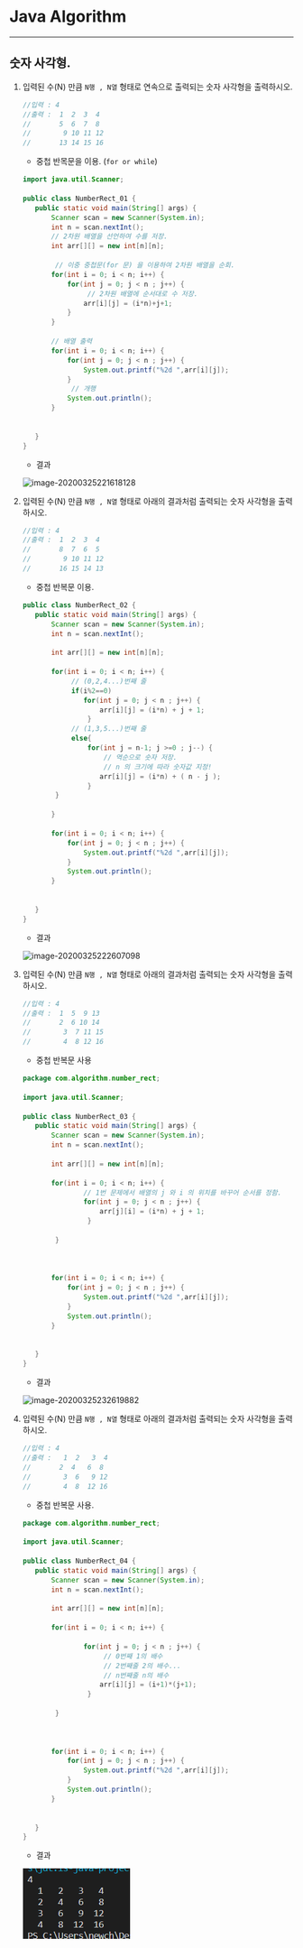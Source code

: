 # Java Algorithm

---

## 숫자 사각형.

1. 입력된 수(N) 만큼 `N행 , N열` 형태로 연속으로 출력되는 숫자 사각형을 출력하시오.

     ```java
     //입력 : 4
     //출력 :  1  2  3  4
     //	      5  6  7  8
     //        9 10 11 12
     //       13 14 15 16    
     ```

     * 중첩 반목문을 이용. (`for or while`)

     ```java
     import java.util.Scanner;
     
     public class NumberRect_01 {
     	public static void main(String[] args) {
     		Scanner scan = new Scanner(System.in);
     		int n = scan.nextInt();
     		// 2차원 배열을 선언하여 수를 저장.
     		int arr[][] = new int[n][n];
     		
             // 이중 중첩문(for 문) 을 이용하여 2차원 배열을 순회.
     		for(int i = 0; i < n; i++) {
     			for(int j = 0; j < n ; j++) {
                     // 2차원 배열에 순서대로 수 저장.
     				arr[i][j] = (i*n)+j+1;
     			}
     		}
             
     		// 배열 출력
     		for(int i = 0; i < n; i++) {
     			for(int j = 0; j < n ; j++) {
     				System.out.printf("%2d ",arr[i][j]);
     			}
                 // 개행
     			System.out.println();
     		}
     		
     		
     	}
     }
     ```

     * 결과

     ![image-20200325221618128](C:\Users\newch\Desktop\TIL\Algorithm\NumberRect\NumberRect.assets\image-20200325221618128.png)

2. 입력된 수(N) 만큼 `N행 , N열` 형태로 아래의 결과처럼 출력되는 숫자 사각형을 출력하시오.

     ```java
     //입력 : 4
     //출력 :  1  2  3  4
     //	      8  7  6  5
     //        9 10 11 12
     //       16 15 14 13    
     ```

     * 중첩 반복문 이용.

     ```java
     public class NumberRect_02 {
     	public static void main(String[] args) {
     		Scanner scan = new Scanner(System.in);
     		int n = scan.nextInt();
     		
     		int arr[][] = new int[n][n];
     		
     		for(int i = 0; i < n; i++) {
                 // (0,2,4...)번째 줄
                 if(i%2==0)
     			    for(int j = 0; j < n ; j++) {
     				    arr[i][j] = (i*n) + j + 1;
                     }
                 // (1,3,5...)번째 줄
                 else{
                     for(int j = n-1; j >=0 ; j--) {
                         // 역순으로 숫자 저장.
                         // n 의 크기에 따라 숫자값 지정!
     				    arr[i][j] = (i*n) + ( n - j );
                     }
             }
                 
     		}
     		
     		for(int i = 0; i < n; i++) {
     			for(int j = 0; j < n ; j++) {
     				System.out.printf("%2d ",arr[i][j]);
     			}
     			System.out.println();
     		}
     		
     		
     	}
     }
     ```

     * 결과

     ![image-20200325222607098](C:\Users\newch\Desktop\TIL\Algorithm\NumberRect\NumberRect.assets\image-20200325222607098.png)

3. 입력된 수(N) 만큼 `N행 , N열` 형태로 아래의 결과처럼 출력되는 숫자 사각형을 출력하시오.

     ```java
     //입력 : 4
     //출력 :  1  5  9 13
     //	      2  6 10 14
     //        3  7 11 15
     //        4  8 12 16  
     ```

     * 중첩 반복문 사용

     ```java
     package com.algorithm.number_rect;
     
     import java.util.Scanner;
     
     public class NumberRect_03 {
     	public static void main(String[] args) {
     		Scanner scan = new Scanner(System.in);
     		int n = scan.nextInt();
     		
     		int arr[][] = new int[n][n];
     		
     		for(int i = 0; i < n; i++) {
              		// 1번 문제에서 배열의 j 와 i 의 위치를 바꾸어 순서를 정함.  
     			    for(int j = 0; j < n ; j++) {
     				    arr[j][i] = (i*n) + j + 1;
                     }           
                     
             }
                 
     		
     		
     		for(int i = 0; i < n; i++) {
     			for(int j = 0; j < n ; j++) {
     				System.out.printf("%2d ",arr[i][j]);
     			}
     			System.out.println();
     		}
     		
     		
     	}
     }
     
     ```

     * 결과

     ![image-20200325232619882](C:\Users\newch\Desktop\TIL\Algorithm\NumberRect\NumberRect.assets\image-20200325232619882.png)

4. 입력된 수(N) 만큼 `N행 , N열` 형태로 아래의 결과처럼 출력되는 숫자 사각형을 출력하시오.

     ```java
     //입력 : 4
     //출력 :   1  2   3  4
     //	      2  4   6  8
     //        3  6   9 12
     //        4  8  12 16  
     ```

     * 중첩 반복문 사용.

     ```java
     package com.algorithm.number_rect;
     
     import java.util.Scanner;
     
     public class NumberRect_04 {
     	public static void main(String[] args) {
     		Scanner scan = new Scanner(System.in);
     		int n = scan.nextInt();
     		
     		int arr[][] = new int[n][n];
     		
     		for(int i = 0; i < n; i++) {
                
     			    for(int j = 0; j < n ; j++) {
                         // 0번째 1의 배수 
                         // 2번째줄 2의 배수...
                         // n번째줄 n의 배수
     				    arr[i][j] = (i+1)*(j+1);
                     }           
                     
             }
                 
     		
     		
     		for(int i = 0; i < n; i++) {
     			for(int j = 0; j < n ; j++) {
     				System.out.printf("%2d ",arr[i][j]);
     			}
     			System.out.println();
     		}
     		
     		
     	}
     }
     
     ```

     * 결과
     
     ![image-20200325233048324](NumberRect.assets/image-20200325233048324.png)